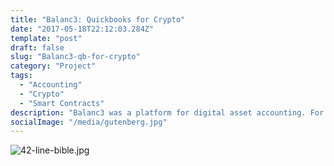 ```yaml
---
title: "Balanc3: Quickbooks for Crypto"
date: "2017-05-18T22:12:03.284Z"
template: "post"
draft: false
slug: "Balanc3-qb-for-crypto"
category: "Project"
tags:
  - "Accounting"
  - "Crypto"
  - "Smart Contracts"
description: "Balanc3 was a platform for digital asset accounting. For companies holding and operating with digital assets to automate their reporting processes."
socialImage: "/media/gutenberg.jpg"
---
```


![42-line-bible.jpg](/media/42-line-bible.jpg)
